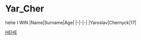 # Yar_Cher
hehe
I WIN
|Name|Surname|Age|
|-|-|-|
|Yaroslav|Chernyck|17|

[HEHE](https://lyrsense.com/metal_gear/the_only_thing_i_know_for_real)
